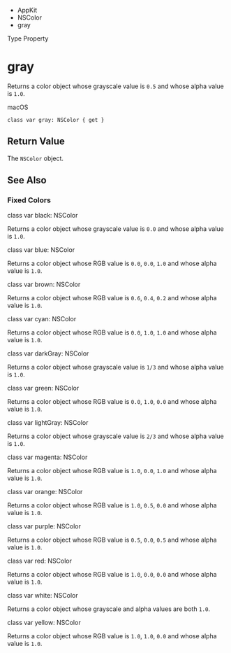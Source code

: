 

- AppKit
- NSColor
-  gray 

Type Property

# gray

Returns a color object whose grayscale value is `0.5` and whose alpha value is `1.0`.

macOS

``` source
class var gray: NSColor { get }
```

## Return Value

The `NSColor` object.

## See Also

### Fixed Colors

class var black: NSColor

Returns a color object whose grayscale value is `0.0` and whose alpha value is `1.0`.

class var blue: NSColor

Returns a color object whose RGB value is `0.0`, `0.0`, `1.0` and whose alpha value is `1.0`.

class var brown: NSColor

Returns a color object whose RGB value is `0.6`, `0.4`, `0.2` and whose alpha value is `1.0`.

class var cyan: NSColor

Returns a color object whose RGB value is `0.0`, `1.0`, `1.0` and whose alpha value is `1.0`.

class var darkGray: NSColor

Returns a color object whose grayscale value is `1/3` and whose alpha value is `1.0`.

class var green: NSColor

Returns a color object whose RGB value is `0.0`, `1.0`, `0.0` and whose alpha value is `1.0`.

class var lightGray: NSColor

Returns a color object whose grayscale value is `2/3` and whose alpha value is `1.0`.

class var magenta: NSColor

Returns a color object whose RGB value is `1.0`, `0.0`, `1.0` and whose alpha value is `1.0`.

class var orange: NSColor

Returns a color object whose RGB value is `1.0`, `0.5`, `0.0` and whose alpha value is `1.0`.

class var purple: NSColor

Returns a color object whose RGB value is `0.5`, `0.0`, `0.5` and whose alpha value is `1.0`.

class var red: NSColor

Returns a color object whose RGB value is `1.0`, `0.0`, `0.0` and whose alpha value is `1.0`.

class var white: NSColor

Returns a color object whose grayscale and alpha values are both `1.0`.

class var yellow: NSColor

Returns a color object whose RGB value is `1.0`, `1.0`, `0.0` and whose alpha value is `1.0`.

